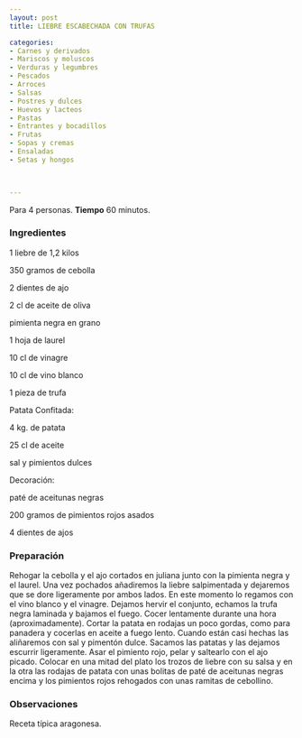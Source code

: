 ```yaml
---
layout: post
title: LIEBRE ESCABECHADA CON TRUFAS

categories:
- Carnes y derivados
- Mariscos y moluscos
- Verduras y legumbres
- Pescados
- Arroces
- Salsas
- Postres y dulces
- Huevos y lacteos
- Pastas
- Entrantes y bocadillos
- Frutas
- Sopas y cremas
- Ensaladas
- Setas y hongos
 


---
```


Para 4 personas.
<b>Tiempo</b> 60 minutos.

<h3>Ingredientes</h3>

1 liebre de 1,2 kilos

350 gramos de cebolla

2 dientes de ajo

2 cl de aceite de oliva

pimienta negra en grano

1 hoja de laurel

10 cl de vinagre

10 cl de vino blanco

1 pieza de trufa

Patata Confitada:

4 kg. de patata

25 cl de aceite

sal y pimientos dulces

Decoración:

paté de aceitunas negras

200 gramos de pimientos rojos asados

4 dientes de ajos

<h3>Preparación</h3>

Rehogar la cebolla y el ajo cortados en juliana junto con la pimienta negra y el laurel. Una vez pochados añadiremos la liebre salpimentada y dejaremos que se dore ligeramente por ambos lados. En este momento lo regamos con el vino blanco y el vinagre. Dejamos hervir el conjunto, echamos la trufa negra laminada y bajamos el fuego. Cocer lentamente durante una hora (aproximadamente). Cortar la patata en rodajas un poco gordas, como para panadera y cocerlas en aceite a fuego lento. Cuando están casi hechas las aliñaremos con sal y pimentón dulce. Sacamos las patatas y las dejamos escurrir ligeramente. Asar el pimiento rojo, pelar y saltearlo con el ajo picado. Colocar en una mitad del plato los trozos de liebre con su salsa y en la otra las rodajas de patata con unas bolitas de paté de aceitunas negras encima y los pimientos rojos rehogados con unas ramitas de cebollino.

<h3>Observaciones</h3>

Receta típica aragonesa.

